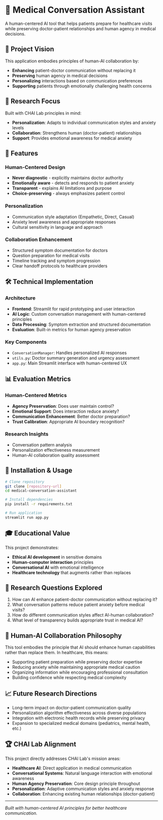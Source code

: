 # 🏥 Medical Conversation Assistant

A human-centered AI tool that helps patients prepare for healthcare visits while preserving doctor-patient relationships and human agency in medical decisions.

## 🎯 Project Vision

This application embodies principles of human-AI collaboration by:
- **Enhancing** patient-doctor communication without replacing it
- **Preserving** human agency in medical decisions
- **Personalizing** interactions based on communication preferences
- **Supporting** patients through emotionally challenging health concerns

## 🔬 Research Focus

Built with CHAI Lab principles in mind:
- **Personalization**: Adapts to individual communication styles and anxiety levels
- **Collaboration**: Strengthens human (doctor-patient) relationships
- **Support**: Provides emotional awareness for medical anxiety

## 🚀 Features

### Human-Centered Design
- **Never diagnostic** - explicitly maintains doctor authority
- **Emotionally aware** - detects and responds to patient anxiety
- **Transparent** - explains AI limitations and purpose
- **Choice-preserving** - always emphasizes patient control

### Personalization
- Communication style adaptation (Empathetic, Direct, Casual)
- Anxiety level awareness and appropriate responses
- Cultural sensitivity in language and approach

### Collaboration Enhancement
- Structured symptom documentation for doctors
- Question preparation for medical visits
- Timeline tracking and symptom progression
- Clear handoff protocols to healthcare providers

## 🛠️ Technical Implementation

### Architecture
- **Frontend**: Streamlit for rapid prototyping and user interaction
- **AI Logic**: Custom conversation management with human-centered principles
- **Data Processing**: Symptom extraction and structured documentation
- **Evaluation**: Built-in metrics for human agency preservation

### Key Components
- `ConversationManager`: Handles personalized AI responses
- `utils.py`: Doctor summary generation and urgency assessment
- `app.py`: Main Streamlit interface with human-centered UX

## 📊 Evaluation Metrics

### Human-Centered Metrics
- **Agency Preservation**: Does user maintain control?
- **Emotional Support**: Does interaction reduce anxiety?
- **Communication Enhancement**: Better doctor preparation?
- **Trust Calibration**: Appropriate AI boundary recognition?

### Research Insights
- Conversation pattern analysis
- Personalization effectiveness measurement
- Human-AI collaboration quality assessment

## 🔧 Installation & Usage

```bash
# Clone repository
git clone [repository-url]
cd medical-conversation-assistant

# Install dependencies
pip install -r requirements.txt

# Run application
streamlit run app.py
```

## 🎓 Educational Value

This project demonstrates:
- **Ethical AI development** in sensitive domains
- **Human-computer interaction** principles
- **Conversational AI** with emotional intelligence
- **Healthcare technology** that augments rather than replaces

## 🔬 Research Questions Explored

1. How can AI enhance patient-doctor communication without replacing it?
2. What conversation patterns reduce patient anxiety before medical visits?
3. How do different communication styles affect AI-human collaboration?
4. What level of transparency builds appropriate trust in medical AI?

## 🤝 Human-AI Collaboration Philosophy

This tool embodies the principle that AI should enhance human capabilities rather than replace them. In healthcare, this means:
- Supporting patient preparation while preserving doctor expertise
- Reducing anxiety while maintaining appropriate medical caution
- Organizing information while encouraging professional consultation
- Building confidence while respecting medical complexity

## 📈 Future Research Directions

- Long-term impact on doctor-patient communication quality
- Personalization algorithm effectiveness across diverse populations
- Integration with electronic health records while preserving privacy
- Expansion to specialized medical domains (pediatrics, mental health, etc.)

## 🏆 CHAI Lab Alignment

This project directly addresses CHAI Lab's mission areas:
- **Healthcare AI**: Direct application in medical communication
- **Conversational Systems**: Natural language interaction with emotional awareness
- **Human Agency Preservation**: Core design principle throughout
- **Personalization**: Adaptive communication styles and anxiety response
- **Collaboration**: Enhancing existing human relationships (doctor-patient)

---

*Built with human-centered AI principles for better healthcare communication.*